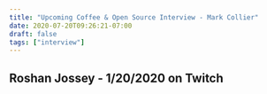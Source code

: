 ```yaml
---
title: "Upcoming Coffee & Open Source Interview - Mark Collier"
date: 2020-07-20T09:26:21-07:00
draft: false
tags: ["interview"]
---
```


## Roshan Jossey - 1/20/2020 on Twitch

<br /><br /><br /><br />
<br /><br /><br /><br /><br /><br /><br /><br />
